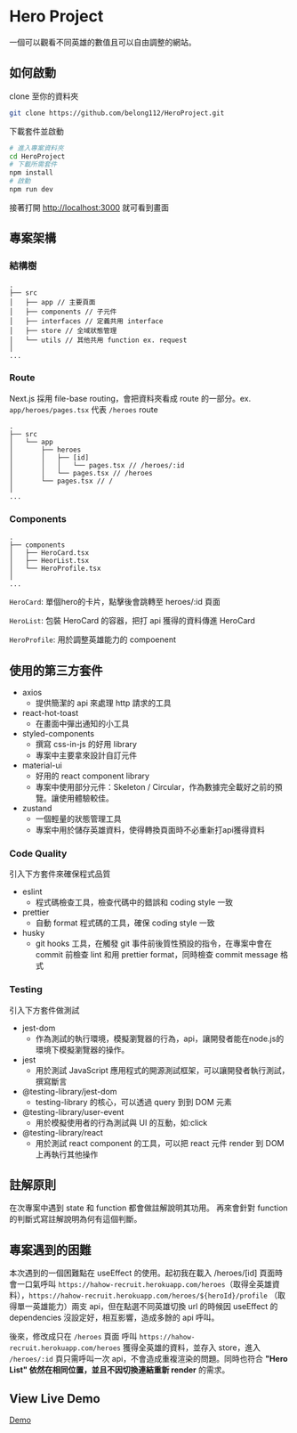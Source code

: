 # Hero Project

一個可以觀看不同英雄的數值且可以自由調整的網站。

## 如何啟動

clone 至你的資料夾

```bash
git clone https://github.com/belong112/HeroProject.git
```

下載套件並啟動

```bash
# 進入專案資料夾
cd HeroProject
# 下載所需套件
npm install
# 啟動
npm run dev
```

接著打開 [http://localhost:3000](http://localhost:3000) 就可看到畫面

## 專案架構

### 結構樹

```
.
├── src
│   ├── app // 主要頁面
│   ├── components // 子元件
│   ├── interfaces // 定義共用 interface
│   ├── store // 全域狀態管理
│   └── utils // 其他共用 function ex. request
│
...
```

### Route

Next.js 採用 file-base routing，會把資料夾看成 route 的一部分。ex. `app/heroes/pages.tsx` 代表 `/heroes` route

```
.
├── src
│   └── app
│       ├── heroes
│       │   ├── [id]
│       │   │   └── pages.tsx // /heroes/:id
│       │   └── pages.tsx // /heroes
│       └── pages.tsx // /
│
...
```

### Components

```
.
├── components
│   ├── HeroCard.tsx
│   ├── HeorList.tsx
│   └── HeroProfile.tsx
│
...
```

`HeroCard`: 單個hero的卡片，點擊後會跳轉至 heroes/:id 頁面

`HeroList`: 包裝 HeroCard 的容器，把打 api 獲得的資料傳進 HeroCard

`HeroProfile`: 用於調整英雄能力的 compoenent

## 使用的第三方套件

- axios
  - 提供簡潔的 api 來處理 http 請求的工具
- react-hot-toast
  - 在畫面中彈出通知的小工具
- styled-components
  - 撰寫 css-in-js 的好用 library
  - 專案中主要拿來設計自訂元件
- material-ui
  - 好用的 react component library
  - 專案中使用部分元件：Skeleton / Circular，作為數據完全載好之前的預覽。讓使用體驗較佳。
- zustand
  - 一個輕量的狀態管理工具
  - 專案中用於儲存英雄資料，使得轉換頁面時不必重新打api獲得資料

### Code Quality

引入下方套件來確保程式品質

- eslint
  - 程式碼檢查工具，檢查代碼中的錯誤和 coding style 一致
- prettier
  - 自動 format 程式碼的工具，確保 coding style 一致
- husky
  - git hooks 工具，在觸發 git 事件前後質性預設的指令，在專案中會在 commit 前檢查 lint 和用 prettier format，同時檢查 commit message 格式

### Testing

引入下方套件做測試

- jest-dom
  - 作為測試的執行環境，模擬瀏覽器的行為，api，讓開發者能在node.js的環境下模擬瀏覽器的操作。
- jest
  - 用於測試 JavaScript 應用程式的開源測試框架，可以讓開發者執行測試，撰寫斷言
- @testing-library/jest-dom
  - testing-library 的核心，可以透過 query 到到 DOM 元素
- @testing-library/user-event
  - 用於模擬使用者的行為測試與 UI 的互動，如:click
- @testing-library/react
  - 用於測試 react component 的工具，可以把 react 元件 render 到 DOM 上再執行其他操作

## 註解原則

在次專案中遇到 state 和 function 都會做註解說明其功用。
再來會針對 function 的判斷式寫註解說明為何有這個判斷。

## 專案遇到的困難

本次遇到的一個困難點在 useEffect 的使用。起初我在載入 /heroes/[id] 頁面時會一口氣呼叫 `https://hahow-recruit.herokuapp.com/heroes`（取得全英雄資料），`https://hahow-recruit.herokuapp.com/heroes/${heroId}/profile` （取得單一英雄能力）兩支 api，但在點選不同英雄切換 url 的時候因 useEffect 的 dependencies 沒設定好，相互影響，造成多餘的 api 呼叫。

後來，修改成只在 `/heroes` 頁面 呼叫 `https://hahow-recruit.herokuapp.com/heroes` 獲得全英雄的資料，並存入 store，進入 `/heroes/:id` 頁只需呼叫一次 api，不會造成重複渲染的問題。同時也符合 **"Hero List" 依然在相同位置，並且不因切換連結重新 render** 的需求。

## View Live Demo

[Demo](https://hero-project.vercel.app)
